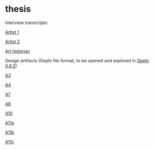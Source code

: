 # thesis
Interview transcripts:

[Artist 1](a1_interview_transcription.rtf)

[Artist 2](a2_interview_transcription.rtf)

[Art historian](ah_interview_transcription.rtf)

Design artifacts (Gephi file format, to be opened and explored in [Gephi 0.9.2](https://gephi.org/users/download/))

[A3](ulan_gcc_network_A3.gephi)

[A4](Wikipedia_network_ULAN_bios_A4.gephi)

[A7](person_to_art_architecture_styles_A7.gephi)

[A8](s2s_art_architecture_styles_A8.gephi)

[A10](artist_occ_network_A10.gephi)

[A11a](theology_and_clergy_network_A11a.gephi)

[A11b](government_network_A11b.gephi)

[A11c](STEM_network_A11c.gephi )
